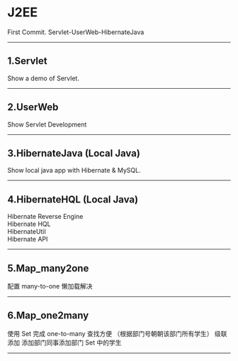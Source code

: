 # J2EE

First Commit. Servlet-UserWeb-HibernateJava
<hr/>
<h2>1.Servlet</h2>
	Show a demo of Servlet.
<hr/>
<h2>2.UserWeb</h2>
	Show Servlet Development
<hr/>	
<h2>3.HibernateJava (Local Java)</h2>
	Show local java app with Hibernate & MySQL.
<hr/>
<h2>4.HibernateHQL (Local Java)</h2>
	Hibernate Reverse Engine<br>
	Hibernate HQL<br>
	HibernateUtil<br>
	Hibernate API<br>
<hr/>
<h2>5.Map_many2one</h2>
	配置 many-to-one
	懒加载解决
<hr/>
<h2>6.Map_one2many</h2>
	使用 Set 完成 one-to-many
	查找方便 （根据部门号朝朝该部门所有学生）
	级联添加 添加部门同事添加部门 Set 中的学生
<hr/>
